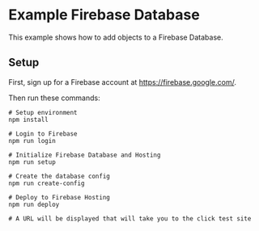 # Example Firebase Database

This example shows how to add objects to a Firebase Database.

## Setup

First, sign up for a Firebase account at <https://firebase.google.com/>.

Then run these commands:

```
# Setup environment
npm install

# Login to Firebase
npm run login

# Initialize Firebase Database and Hosting
npm run setup

# Create the database config
npm run create-config

# Deploy to Firebase Hosting
npm run deploy

# A URL will be displayed that will take you to the click test site
```
